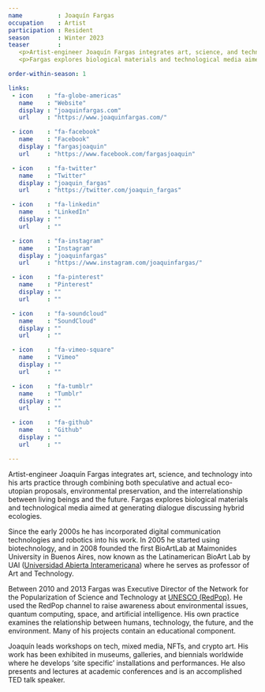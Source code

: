 ```yaml
---
name          : Joaquín Fargas
occupation    : Artist
participation : Resident
season        : Winter 2023
teaser        :
   <p>Artist-engineer Joaquín Fargas integrates art, science, and technology into his arts practice through combining both speculative and actual eco-utopian proposals, environmental preservation, and the interrelationship between living beings and the future.</p>
   <p>Fargas explores biological materials and technological media aimed at generating dialogue discussing hybrid ecologies. Joaquín leads workshops on tech, mixed media, NFTs, and crypto art. His work has been exhibited in museums, galleries, and biennials worldwide.</p>

order-within-season: 1

links:
 - icon    : "fa-globe-americas"
   name    : "Website"
   display : "joaquinfargas.com"
   url     : "https://www.joaquinfargas.com/"

 - icon    : "fa-facebook"
   name    : "Facebook"
   display : "fargasjoaquin"
   url     : "https://www.facebook.com/fargasjoaquin"

 - icon    : "fa-twitter"
   name    : "Twitter"
   display : "joaquin_fargas"
   url     : "https://twitter.com/joaquin_fargas"

 - icon    : "fa-linkedin"
   name    : "LinkedIn"
   display : ""
   url     : ""

 - icon    : "fa-instagram"
   name    : "Instagram"
   display : "joaquinfargas"
   url     : "https://www.instagram.com/joaquinfargas/"

 - icon    : "fa-pinterest"
   name    : "Pinterest"
   display : ""
   url     : ""

 - icon    : "fa-soundcloud"
   name    : "SoundCloud"
   display : ""
   url     : ""

 - icon    : "fa-vimeo-square"
   name    : "Vimeo"
   display : ""
   url     : ""

 - icon    : "fa-tumblr"
   name    : "Tumblr"
   display : ""
   url     : ""

 - icon    : "fa-github"
   name    : "Github"
   display : ""
   url     : ""

---
```

Artist-engineer Joaquín Fargas integrates art, science, and technology into his arts practice through combining both speculative and actual eco-utopian proposals, environmental preservation, and the interrelationship between living beings and the future. Fargas explores biological materials and technological media aimed at generating dialogue discussing hybrid ecologies. 

Since the early 2000s he has incorporated digital communication technologies and robotics into his work. In 2005 he started using biotechnology, and in 2008 founded the first BioArtLab at Maimonides University in Buenos Aires, now known as the Latinamerican BioArt Lab by UAI ([Universidad Abierta Interamericana](https://uai.edu.ar/)) where he serves as professor of Art and Technology. 

Between 2010 and 2013 Fargas was Executive Director of the Network for the Popularization of Science and Technology at [UNESCO (RedPop)](https://en.unesco.org/events/public-engagement-science-and-technology-latin-america-and-caribbean-redpop-experience). He used the RedPop channel to raise awareness about environmental issues, quantum computing, space, and artificial intelligence. His own practice examines the relationship between humans, technology, the future, and the environment. Many of his projects contain an educational component.

Joaquín leads workshops on tech, mixed media, NFTs, and crypto art. His work has been exhibited in museums, galleries, and biennials worldwide where he develops ‘site specific’ installations and performances. He also presents and lectures at academic conferences and is an accomplished TED talk speaker.